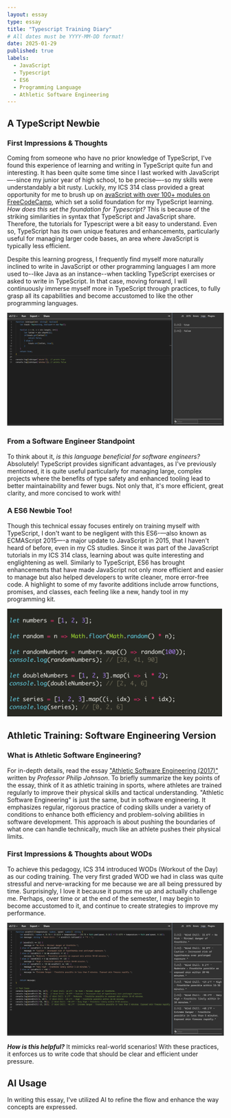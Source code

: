 ```yaml
---
layout: essay
type: essay
title: "Typescript Training Diary"
# All dates must be YYYY-MM-DD format!
date: 2025-01-29
published: true
labels:
  - JavaScript
  - Typescript
  - ES6
  - Programming Language
  - Athletic Software Engineering
---
```

## A TypeScript Newbie
### First Impressions & Thoughts
Coming from someone who have no prior knowledge of TypeScript, I've found this experience of learning and writing in TypeScript quite fun and interesting. It has been quite some time since I last worked with JavaScript—-since my junior year of high school, to be precise—-so my skills were understandably a bit rusty. Luckily, my ICS 314 class provided a great opportunity for me to brush up on [avaScript with over 100+ modules on FreeCodeCamp](https://www.freecodecamp.org/learn/javascript-algorithms-and-data-structures#basic-javascript), which set a solid foundation for my TypeScript learning. *How does this set the foundation for Typescript?* This is because of the striking similarities in syntax that TypeScript and JavaScript share. Therefore, the tutorials for Typescript were a bit easy to understand. Even so, TypeScript has its own unique features and enhancements, particularly useful for managing larger code bases, an area where JavaScript is typically less efficient. 

Despite this learning progress, I frequently find myself more naturally inclined to write in JavaScript or other programming languages I am more used to--like Java as an instance--when tackling TypeScript exercises or asked to write in TypeScript. In that case, moving forward, I will continuously immerse myself more in TypeScript through practices, to fully grasp all its capabilities and become accustomed to like the other programming languages.

<img width="700px" src="../img/essay-01-25/essay-02-practice-WOD.png" class="img-thumbnail" >

### From a Software Engineer Standpoint
To think about it, *is this language beneficial for software engineers?* Absolutely! TypeScript provides significant advantages, as I've previously mentioned, it is quite useful particularly for managing large, complex projects where the benefits of type safety and enhanced tooling lead to better maintainability and fewer bugs. Not only that, it's more efficient, great clarity, and more concised to work with!

### A ES6 Newbie Too!
Though this technical essay focuses entirely on training myself with TypeScript, I don't want to be negligent with this ES6-—also known as ECMAScript 2015—-a major update to JavaScript in 2015, that I haven't heard of before, even in my CS studies. Since it was part of the JavaScript tutorials in my ICS 314 class, learning about was quite interesting and englightening as well. Similarly to TypeScript, ES6 has brought enhancements that have made JavaScript not only more efficient and easier to manage but also helped developers to write cleaner, more error-free code. A highlight to some of my favorite additions include arrow functions, promises, and classes, each feeling like a new, handy tool in my programming kit. 

<img width="500px" src="../img/essay-01-25/essay-02-es6.png" class="img-thumbnail" >

## Athletic Training: Software Engineering Version
### What is Athletic Software Engineering?
For in-depth details, read the essay ["Athletic Software Engineering (2017)"](https://philipmjohnson.org/essays/ase-2017.html) written by *Professor Philip Johnson*. To briefly summarize the key points of the essay, think of it as athletic training in sports, where athletes are trained regularly to improve their physical skills and tactical understanding. "Athletic Software Engineering" is just the same, but in software engineering. It emphasizes regular, rigorous practice of coding skills under a variety of conditions to enhance both efficiency and problem-solving abilities in software development. This approach is about pushing the boundaries of what one can handle technically, much like an athlete pushes their physical limits.

### First Impressions & Thoughts about WODs
To achieve this pedagogy, ICS 314 introduced WODs (Workout of the Day) as our coding training. The very first graded WOD we had in class was quite stressful and nerve-wracking for me because we are all being pressured by time. Surprisingly, I love it because it pumps me up and actually challenge me. Perhaps, over time or at the end of the semester, I may begin to become accustomed to it, and continue to create strategies to improve my performance. 

<img width="700px" src="../img/essay-01-25/essay-02-graded-WOD.png" class="img-thumbnail" >

***How is this helpful?*** It mimicks real-world scenarios! With these practices, it enforces us to write code that should be clear and efficient under pressure.

## AI Usage
In writing this essay, I've utilized AI to refine the flow and enhance the way concepts are expressed.
